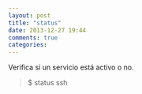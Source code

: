 ```yaml
---
layout: post
title: "status"
date: 2013-12-27 19:44
comments: true
categories: 
---
```

Verifica si un servicio está activo o no.

>$ status ssh

